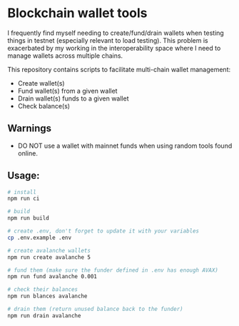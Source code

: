 # Blockchain wallet tools

I frequently find myself needing to create/fund/drain wallets when testing things in testnet
(especially relevant to load testing). This problem is exacerbated by my working in the
interoperability space where I need to manage wallets across multiple chains.

This repository contains scripts to facilitate multi-chain wallet management:

* Create wallet(s)
* Fund wallet(s) from a given wallet
* Drain wallet(s) funds to a given wallet
* Check balance(s)

## Warnings

* DO NOT use a wallet with mainnet funds when using random tools found online.

## Usage:

```bash
# install
npm run ci

# build
npm run build

# create .env, don't forget to update it with your variables
cp .env.example .env

# create avalanche wallets
npm run create avalanche 5

# fund them (make sure the funder defined in .env has enough AVAX)
npm run fund avalanche 0.001

# check their balances
npm run blances avalanche

# drain them (return unused balance back to the funder)
npm run drain avalanche
```